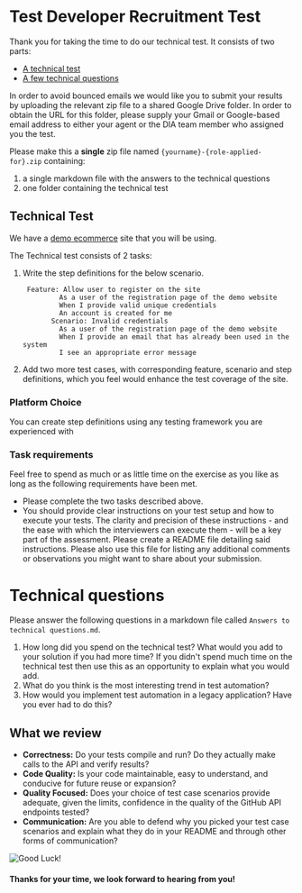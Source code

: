 Test Developer Recruitment Test
==================================

Thank you for taking the time to do our technical test. It consists of two parts:

* [A technical test](#technical-test)
* [A few technical questions](#technical-questions)

In order to avoid bounced emails we would like you to submit your results by uploading the relevant zip file to a shared Google Drive folder. In order to obtain the URL for this folder, please supply your Gmail or Google-based email address to either your agent or the DIA team member who assigned you the test.

Please make this a **single** zip file named `{yourname}-{role-applied-for}.zip` containing:

1. a single markdown file with the answers to the technical questions
2. one folder containing the technical test

## Technical Test

We have a [demo ecommerce](http://104.42.251.168/) site that you will be using.

The Technical test consists of 2 tasks:

1. Write the step definitions for the below scenario.

		Feature: Allow user to register on the site
				As a user of the registration page of the demo website
				When I provide valid unique credentials
				An account is created for me
			  Scenario: Invalid credentials
				As a user of the registration page of the demo website
				When I provide an email that has already been used in the system
				I see an appropriate error message

2. Add two more test cases, with corresponding feature, scenario and step definitions, which you feel would enhance the test coverage of the site.


### Platform Choice

You can create step definitions using any testing framework you are experienced with

### Task requirements

Feel free to spend as much or as little time on the exercise as you like as long as the following requirements have been met.  

- Please complete the two tasks described above.
- You should provide clear instructions on your test setup and how to execute your tests. The clarity and precision of these instructions - and the ease with which the interviewers can execute them - will be a key part of the assessment. Please create a README file detailing said instructions. Please also use this file for listing any additional comments or observations you might want to share about your submission.

# Technical questions

Please answer the following questions in a markdown file called `Answers to technical questions.md`.

1. How long did you spend on the technical test? What would you add to your solution if you had more time? If you didn't spend much time on the technical test then use this as an opportunity to explain what you would add.
2. What do you think is the most interesting trend in test automation?
3. How would you implement test automation in a legacy application? Have you ever had to do this?

## What we review

* **Correctness:** Do your tests compile and run?  Do they actually make calls to the API and verify results?
* **Code Quality:** Is your code maintainable, easy to understand, and conducive for future reuse or expansion?
* **Quality Focused:** Does your choice of test case scenarios provide adequate, given the limits, confidence in the quality of the GitHub API endpoints tested?
* **Communication:** Are you able to defend why you picked your test case scenarios and explain what they do in your README and through other forms of communication?

![Good Luck!](http://i.imgur.com/DHxjAeQ.jpg)

#### Thanks for your time, we look forward to hearing from you!
